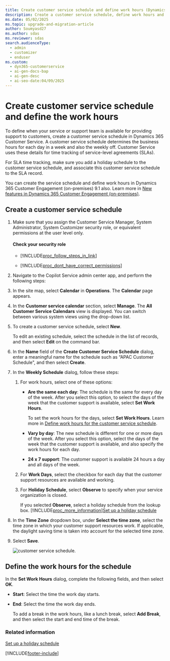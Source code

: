 ```yaml
---
title: Create customer service schedule and define work hours (Dynamics 365 Customer Service)
description: Create a customer service schedule, define work hours and holidays in Customer Service to manage SLA time tracking effectively.
ms.date: 05/02/2025
ms.topic: upgrade-and-migration-article
author: Soumyasd27
ms.author: sdas
ms.reviewer: sdas
search.audienceType:
  - admin
  - customizer
  - enduser
ms.custom:
  - dyn365-customerservice
  - ai-gen-docs-bap
  - ai-gen-desc
  - ai-seo-date:04/09/2025
---
```


# Create customer service schedule and define the work hours

To define when your service or support team is available for providing support to customers, create a customer service schedule in Dynamics 365 Customer Service. A customer service schedule determines the business hours for each day in a week and also the weekly off. Customer Service uses these details for time tracking of service-level agreements (SLAs).  
  
For SLA time tracking, make sure you add a holiday schedule to the customer service schedule, and associate this customer service schedule to the SLA record.

You can create the service schedule and define work hours in Dynamics 365 Customer Engagement (on-premises) 9.1 also. Learn more in [New features in Dynamics 365 Customer Engagement (on-premises)](/dynamics365/customerengagement/on-premises/whats-new#new-work-hour-calendar-in-service-scheduling).

  
## Create a customer service schedule  
  
1. Make sure that you assign the Customer Service Manager, System Administrator, System Customizer security role, or equivalent permissions at the user level only.
  
    #### Check your security role
  
   - [!INCLUDE[proc_follow_steps_in_link](../../includes/proc-follow-steps-in-link.md)]  
  
   - [!INCLUDE[proc_dont_have_correct_permissions](../../includes/proc-dont-have-correct-permissions.md)]  

1. Navigate to the Copilot Service admin center app, and perform the following steps:

1. In the site map, select **Calendar** in **Operations**. The **Calendar** page appears.
1. In the **Customer service calendar** section, select **Manage**. The **All Customer Service Calendars** view is displayed. You can switch between various system views using the drop-down list.  
    
1. To create a customer service schedule, select **New**.  
  
    To edit an existing schedule, select the schedule in the list of records, and then select **Edit** on the command bar.  
  
1. In the **Name** field of the **Create Customer Service Schedule** dialog, enter a meaningful name for the schedule such as “APAC Customer Schedule", and then select **Create**.  
  
1. In the **Weekly Schedule** dialog, follow these steps:  
   1. For work hours, select one of these options:  
  
      - **Are the same each day**: The schedule is the same for every day of the week. After you select this option, to select the days of the week that the customer support is available, select **Set Work Hours**.  
  
           To set the work hours for the days, select **Set Work Hours**. Learn more in [Define work hours for the customer service schedule](#define-the-work-hours-for-the-schedule).  
  
      - **Vary by day**: The new schedule is different for one or more days of the week. After you select this option, select the days of the week that the customer support is available, and also specify the work hours for each day.  
  
      - **24 x 7 support**: The customer support is available 24 hours a day and all days of the week.  
  
   2. For **Work Days**, select the checkbox for each day that the customer support resources are available and working.  
  
   3. For **Holiday Schedule**, select **Observe** to specify when your service organization is closed.  
  
       If you selected **Observe**, select a holiday schedule from the lookup box. [!INCLUDE[proc_more_information](../../includes/proc-more-information.md)][Set up a holiday schedule](set-up-holiday-schedule.md)  
  
1. In the **Time Zone** dropdown box, under **Select the time zone**, select the time zone in which your customer support resources work. If applicable, the daylight saving time is taken into account for the selected time zone.
  
1. Select **Save**.  

   ![customer service schedule.](../media/customer-service-schedule.png "customer service schedule")
 
## Define the work hours for the schedule

 In the **Set Work Hours** dialog, complete the following fields, and then select **OK**.
  
- **Start**: Select the time the work day starts.  
  
- **End**: Select the time the work day ends.  
  
  To add a break in the work hours, like a lunch break, select **Add Break**, and then select the start and end time of the break.  
  
### Related information

[Set up a holiday schedule](set-up-holiday-schedule.md)  

[!INCLUDE[footer-include](../../includes/footer-banner.md)]
